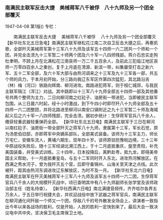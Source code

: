 ### 南满民主联军反击大捷　美械蒋军八千被俘　八十九师及另一个团全部覆灭

1947-04-08
第1版()
专栏：

　　南满民主联军反击大捷
  　美械蒋军八千被俘
  　八十九师及另一个团全部覆灭
    【新华社东北五日急电】南满民主联军继松花江南二次自卫反击大捷之后，再奏凯歌，全部歼灭美械蒋军第十三军八十九师及该军五十四师一六二团共一个师和一个团，并完全击溃九十三军暂二十师两个团及六十军一八四师残部。蒋介石忠实走狗杜聿明，不顾上月在北满松花江南丧师一万二千五百余人，及前此三犯临江地区丧师一万零四百余人之重创，复于上月底在清源、新滨一带，纠集屡受打击之新六军、五十二军全部，及六十军大部与由热河调来之十三军及九十三军各一部，共五个师的兵力，于本月初开始，分三路向我辽东军区作第四次猛犯，其北路沿吉（林）梅（河口）铁路向辉南、柳河进攻。南路进犯蒋军，则于桓仁城郊，与我民主联军隔江（浑江）对战。其中路即以十三军八十九师全部五十四师一部及其他番号共两个整师为主力，二日向柳河南之红砬子、油房街一带进犯，当即被民主联军包围，从三日晨六时起，经十小时激战，到下午四小时即尽歼八十九师全部及五十四师一六二团整团，并将北路进至柳河以南安口镇附近之九十三军暂二十师及海城起义后之六十军一八四师残部，完全击溃。据初步统计：生俘蒋军官兵八千余人，缴获轻重武器轻重弹药全部。
    【新华社东北五日电】南满民主联军于三日在柳河以南红砬子、油房街一带全部歼灭之蒋军八十九师，隶属第十三军，军长石觉，原为汤恩伯旧部，亦即蒋军中央嫡系部队，全部美式装备。该师为十三军主力，师长万宅仁，安徽车流人，黄埔六期生，现年四十岁。该师原驻防豫皖边境，三十三年中原战役失败后，随十三军经湖北溯江西上，于十二月底抵重庆，旋至贵阳，补充美国装备，并受美式训练。三十四年，日本投降后，离黔赴粤，抵九龙，即得美帝国主义帮助，十一月底抵秦皇岛，与五十二军同时开入东北，进攻热河解放区。在西满之秀水河子，曾为我歼灭五个营，后即守备锦州、山海关至天津之点线。此次被歼，距其由热河东调进攻辽东解放区，为时不及一月。
    【新华社东北六日电】南满民主联军在歼灭美械蒋军十三军八十九师及该军五十四师一六二团，生俘蒋军官兵八千余人的大规模歼灭战中，顷已查明其中有八十九师副师长张学堂及该师政治部主任（姓名待查）。
    【新华社西满六日电】南北满捷音频传，齐齐哈尔各界五万余人，于五日举行祝捷大会，并欢迎战役中放下武器之蒋军官兵，南满民主联军在柳河通化间歼敌一个师又一个团，俘敌八千的号外散发全场会上，讲演者一致指出今年以来各战场的胜利，仅是开始，人民的胜利一定快到来了。最后大会一致决议电中共中央，坚决保卫毛主席保卫土地。

